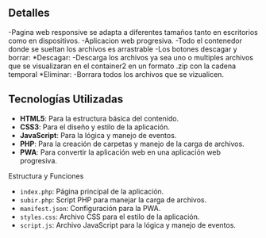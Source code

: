 ## Detalles
-Pagina web responsive se adapta a diferentes tamaños tanto en escritorios como en dispositivos.
-Aplicacion web progresiva.
-Todo el contenedor donde se sueltan los archivos es arrastrable
-Los botones descagar y borrar:
  *Descagar: 
          -Descarga los archivos ya sea uno o multiples archivos que se visualizaran en el container2 en un formato .zip con la cadena temporal
  *Eliminar:
          -Borrara todos los archivos que se vizualicen.

## Tecnologías Utilizadas
- **HTML5**: Para la estructura básica del contenido.
- **CSS3**: Para el diseño y estilo de la aplicación.
- **JavaScript**: Para la lógica y manejo de eventos.
- **PHP**: Para la creación de carpetas y manejo de la carga de archivos.
- **PWA**: Para convertir la aplicación web en una aplicación web progresiva.

Estructura y Funciones
- `index.php`: Página principal de la aplicación.
- `subir.php`: Script PHP para manejar la carga de archivos.
- `manifest.json`: Configuración para la PWA.
- `styles.css`: Archivo CSS para el estilo de la aplicación.
- `script.js`: Archivo JavaScript para la lógica y manejo de eventos.
